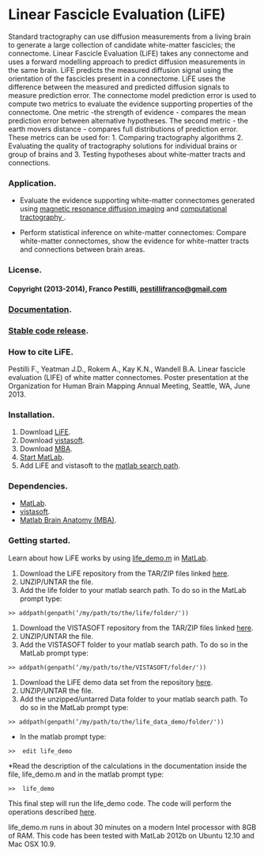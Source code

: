 # Linear Fascicle Evaluation (LiFE)

Standard tractography can use diffusion measurements from a living brain to generate a large collection of candidate white-matter fascicles; the connectome. Linear Fascicle Evaluation (LiFE) takes any connectome and uses a forward modelling approach to predict diffusion measurements in the same brain. LiFE predicts the measured diffusion signal using the orientation of the fascicles present in a connectome. LiFE uses the difference between the measured and predicted diffusion signals to measure prediction error. The connectome model prediction error is used to compute two metrics to evaluate the evidence supporting properties of the connectome. One metric -the strength of evidence - compares the mean prediction error between alternative hypotheses. The second metric - the earth movers distance - compares full distributions of prediction error. These metrics can be used for: 1. Comparing tractography algorithms 2. Evaluating the quality of tractography solutions for individual brains or group of brains and 3. Testing hypotheses about white-matter tracts and connections.

### Application.
* Evaluate the evidence supporting white-matter connectomes generated using [magnetic resonance diffusion imaging](http://en.wikipedia.org/wiki/Diffusion_MRI) and [computational tractography ](http://en.wikipedia.org/wiki/Tractography).

* Perform statistical inference on white-matter connectomes: Compare white-matter connectomes, show the evidence for white-matter tracts and connections between brain areas.

### License.
#### Copyright (2013-2014), Franco Pestilli, pestillifranco@gmail.com

### [Documentation](http://vistalab.github.io/life/doc/).

### [Stable code release](https://github.com/vistalab/life/releases/tag/v0.2).

### How to cite LiFE.
Pestilli F., Yeatman J.D., Rokem A., Kay K.N., Wandell B.A. Linear fascicle evaluation (LIFE) of white matter connectomes. Poster presentation at the Organization for Human Brain Mapping Annual Meeting, Seattle, WA, June 2013.

### Installation.
1. Download [LiFE](https://github.com/vistalab/life).
2. Download [vistasoft](https://github.com/vistalab/vistasoft).
3. Download [MBA](https://github.com/francopestilli/mba).
4. [Start MatLab](http://www.mathworks.com/help/matlab/startup-and-shutdown.html).
5. Add LiFE and vistasoft to the [matlab search path](http://www.mathworks.com/help/matlab/ref/addpath.html).

### Dependencies.
* [MatLab](http://www.mathworks.com/products/matlab/).
* [vistasoft](https://github.com/vistalab/vistasoft).
* [Matlab Brain Anatomy (MBA)](https://github.com/francopestilli/mba).

### Getting started.
Learn about how LiFE works by using [life_demo.m](http://vistalab.github.io/life/doc/scripts/life_demo.html) in [MatLab](http://www.mathworks.com/help/matlab/startup-and-shutdown.html).

1. Download the LiFE repository from the TAR/ZIP files linked [here](https://github.com/vistalab/life/archive/v0.2.zip).
2. UNZIP/UNTAR the file.
3. Add the life folder to your matlab search path. To do so in the MatLab prompt type: 
```
>> addpath(genpath(‘/my/path/to/the/life/folder/'))
```
1. Download the VISTASOFT repository from the TAR/ZIP files linked [here](https://github.com/vistalab/vistasoft/archive/master.zip).
2. UNZIP/UNTAR the file.
3. Add the VISTASOFT folder to your matlab search path. To do so in the MatLab prompt type: 
```
>> addpath(genpath(‘/my/path/to/the/VISTASOFT/folder/'))
```
1. Download the LiFE demo data set from the repository [here](http://purl.stanford.edu/cs392kv3054).
3. UNZIP/UNTAR the file.
3. Add the unzipped/untarred Data folder to your matlab search path. To do so in the MatLab prompt type:
```
>> addpath(genpath(‘/my/path/to/the/life_data_demo/folder/'))
```
* In the matlab prompt type: 
```
>>  edit life_demo
```
*Read the description of the calculations in the documentation inside the file, life_demo.m and in the matlab prompt type: 
```
>>  life_demo
```

This final step will run the life_demo code. The code will perform the operations described [here](http://vistalab.github.io/life/html/life_demo.html). 

life_demo.m runs in about 30 minutes on a modern Intel processor with 8GB of RAM. This code has been tested with MatLab 2012b on Ubuntu 12.10 and Mac OSX 10.9.

